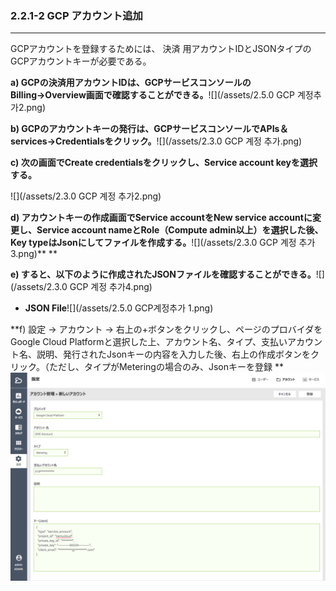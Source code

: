 ### 2.2.1-2 GCP アカウント追加

---

GCPアカウントを登録するためには、 決済 用アカウントIDとJSONタイプのGCPアカウントキーが必要である。

**a\) GCPの決済用アカウントIDは、GCPサービスコンソールのBilling→Overview画面で確認することができる。**![](/assets/2.5.0 GCP 계정추가2.png)

**b\) GCPのアカウントキーの発行は、GCPサービスコンソールでAPIs＆services→Credentialsをクリック。**![](/assets/2.3.0 GCP 계정 추가.png)

**c\) 次の画面でCreate credentialsをクリックし、Service account keyを選択する。**

![](/assets/2.3.0 GCP 계정 추가2.png)

**d\) アカウントキーの作成画面でService accountをNew service accountに変更し、Service account nameとRole（Compute admin以上）を選択した後、Key typeはJsonにしてファイルを作成する。**![](/assets/2.3.0 GCP 계정 추가3.png)** **

**e\) すると、以下のように作成されたJSONファイルを確認することができる。**![](/assets/2.3.0 GCP 계정 추가4.png)

* **JSON File**![](/assets/2.5.0 GCP계정추가 1.png)

**f\) 設定 → アカウント → 右上の+ボタンをクリックし、ページのプロバイダを Google Cloud Platformと選択した上、アカウント名、タイプ、支払いアカウント名、説明、発行されたJsonキーの内容を入力した後、右上の作成ボタンをクリック。（ただし、タイプがMeteringの場合のみ、Jsonキーを登録 **![](/assets/JP/2.5/2.2.1-2_1.png)

